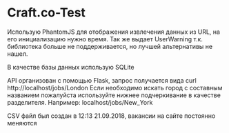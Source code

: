 # Craft.co-Test

Использую PhantomJS для отображения извлечения данных из URL, на его инициализацию нужно время. Так же выдает UserWarning т.к. библиотека больше не поддерживается, но лучшей альтернативы не нашел.

В качестве базы данных использую SQLite

API организован с помощью Flask, 
запрос получается вида curl http://localhost/jobs/London
Если необходимо искать город с составным названием пожалуйста используйте нижнее подчеркивание в качестве разделителя.
Например: localhost/jobs/New_York

CSV файл был создан в 12:13 21.09.2018, вакансии на сайте постоянно меняются
